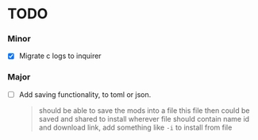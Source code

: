 # TODO

### Minor

- [x] Migrate c logs to inquirer

### Major

- [ ] Add saving functionality, to toml or json.
  > should be able to save the mods into a file
  > this file then could be saved and shared to install wherever
  > file should contain name id and download link, add something like
  > `-i` to install from file

